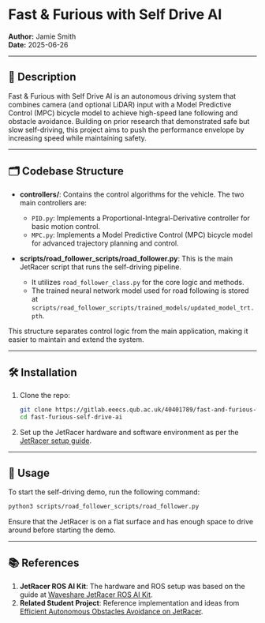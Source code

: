 # Fast & Furious with Self Drive AI

**Author:** Jamie Smith  
**Date:** 2025-06-26

---

## 📖 Description

Fast & Furious with Self Drive AI is an autonomous driving system that combines camera (and optional LiDAR) input with a Model Predictive Control (MPC) bicycle model to achieve high-speed lane following and obstacle avoidance. Building on prior research that demonstrated safe but slow self-driving, this project aims to push the performance envelope by increasing speed while maintaining safety.

---

## 🗂️ Codebase Structure

- **controllers/**: Contains the control algorithms for the vehicle. The two main controllers are:
  - `PID.py`: Implements a Proportional-Integral-Derivative controller for basic motion control.
  - `MPC.py`: Implements a Model Predictive Control (MPC) bicycle model for advanced trajectory planning and control.

- **scripts/road_follower_scripts/road_follower.py**: This is the main JetRacer script that runs the self-driving pipeline.
  - It utilizes `road_follower_class.py` for the core logic and methods.
  - The trained neural network model used for road following is stored at `scripts/road_follower_scripts/trained_models/updated_model_trt.pth`.

This structure separates control logic from the main application, making it easier to maintain and extend the system.

---

## 🛠️ Installation

1. Clone the repo:  
   ```bash
   git clone https://gitlab.eeecs.qub.ac.uk/40401789/fast-and-furious-with-self-drive-ai.git
   cd fast-furious-self-drive-ai
   ```

2. Set up the JetRacer hardware and software environment as per the [JetRacer setup guide](https://www.waveshare.com/wiki/JetRacer_ROS_AI_Kit).

---

## 🚀 Usage

To start the self-driving demo, run the following command:  
```bash
python3 scripts/road_follower_scripts/road_follower.py
```

Ensure that the JetRacer is on a flat surface and has enough space to drive around before starting the demo.

---

## 📚 References


1. **JetRacer ROS AI Kit**: The hardware and ROS setup was based on the guide at [Waveshare JetRacer ROS AI Kit](https://www.waveshare.com/wiki/JetRacer_ROS_AI_Kit).
2. **Related Student Project**: Reference implementation and ideas from [Efficient Autonomous Obstacles Avoidance on JetRacer](https://gitlab.eeecs.qub.ac.uk/3048777/csc-3002-efficient-autonomous-obstacles-avoidance-on-jetracer-1-2025).
